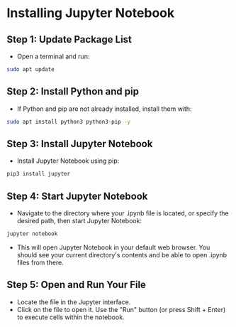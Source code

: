 # Installing Jupyter Notebook
## Step 1: Update Package List
- Open a terminal and run:

```bash
sudo apt update
```

## Step 2: Install Python and pip
- If Python and pip are not already installed, install them with:

```bash
sudo apt install python3 python3-pip -y
```

## Step 3: Install Jupyter Notebook
- Install Jupyter Notebook using pip:

```bash
pip3 install jupyter
```

## Step 4: Start Jupyter Notebook
- Navigate to the directory where your .ipynb file is located, or specify the desired path, then start Jupyter Notebook:

```bash
jupyter notebook
```
- This will open Jupyter Notebook in your default web browser. You should see your current directory's contents and be able to open .ipynb files from there.

## Step 5: Open and Run Your File
- Locate the file in the Jupyter interface.
- Click on the file to open it.
Use the "Run" button (or press Shift + Enter) to execute cells within the notebook.